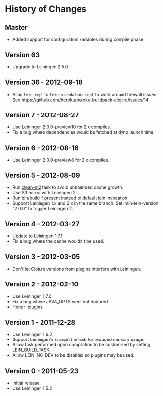 # History of Changes

## Master

* Added support for configuration variables during compile phase

## Version 63

* Upgrade to Leiningen 2.5.0

## Version 36 - 2012-09-18

* Alias `lein repl` to `lein standalone-repl` to work around firewall issues.
  See https://github.com/heroku/heroku-buildpack-clojure/issues/14

## Version 7 - 2012-08-27

* Use Leiningen 2.0.0-preview10 for 2.x compiles.
* Fix a bug where dependencies would be fetched at dyno launch time.

## Version 6 - 2012-08-16

* Use Leiningen 2.0.0-preview8 for 2.x compiles.

## Version 5 - 2012-08-09

* Run [clean-m2](https://github.com/technomancy/lein-clean-m2) task to avoid unbounded cache growth.
* Use S3 mirror with Leiningen 2.
* Run bin/build if present instead of default lein invocation.
* Support Leiningen 1.x and 2.x in the same branch.
  Set :min-lein-version "2.0.0" to trigger Leiningen 2.

## Version 4 - 2012-03-27

* Update to Leiningen 1.7.1.
* Fix a bug where the cache wouldn't be used.

## Version 3 - 2012-03-05

* Don't let Clojure versions from plugins interfere with Leiningen.

## Version 2 - 2012-02-10

* Use Leiningen 1.7.0
* Fix a bug where JAVA_OPTS were not honored.
* Honor :plugins.

## Version 1 - 2011-12-28

* Use Leiningen 1.6.2
* Support Leiningen's `trampoline` task for reduced memory usage.
* Allow task performed upon compilation to be customized by setting LEIN_BUILD_TASK.
* Allow LEIN_NO_DEV to be disabled so plugins may be used.

## Version 0 - 2011-05-23

* Initial release
* Use Leiningen 1.5.2
